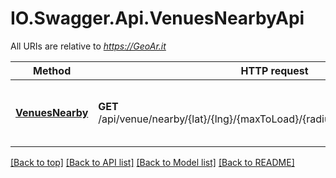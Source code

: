 # IO.Swagger.Api.VenuesNearbyApi

All URIs are relative to *https://GeoAr.it*

Method | HTTP request | Description
------------- | ------------- | -------------
[**VenuesNearby**](VenuesNearbyApi.md#venuesnearby) | **GET** /api/venue/nearby/{lat}/{lng}/{maxToLoad}/{radiusMeters}/{includeDemos} | List of venues within a given radius

[[Back to top]](#) [[Back to API list]](../README.md#documentation-for-api-endpoints) [[Back to Model list]](../README.md#documentation-for-models) [[Back to README]](../README.md)
